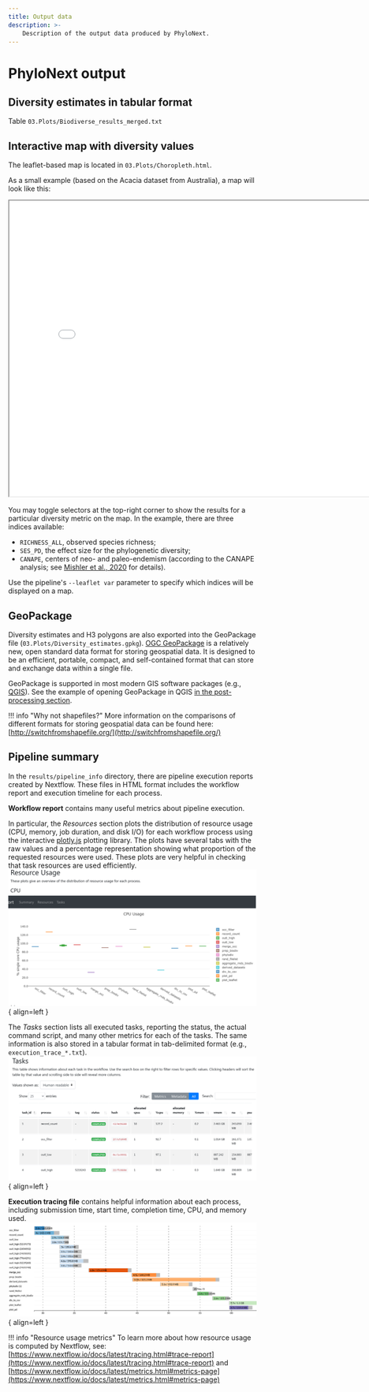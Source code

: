 ```yaml
---
title: Output data
description: >-
    Description of the output data produced by PhyloNext.
---
```


# PhyloNext output

## Diversity estimates in tabular format

Table `03.Plots/Biodiverse_results_merged.txt`

## Interactive map with diversity values

The leaflet-based map is located in `03.Plots/Choropleth.html`.  

As a small example (based on the Acacia dataset from Australia), a map will look like this:  

<iframe src="assets/Leaflet_map.html" width="800" height="600"></iframe>

You may toggle selectors at the top-right corner to show the results for a particular diversity metric on the map. 
In the example, there are three indices available:  

- `RICHNESS_ALL`, observed species richness;  
- `SES_PD`, the effect size for the phylogenetic diversity;  
- `CANAPE`, centers of neo- and paleo-endemism (according to the CANAPE analysis; see [Mishler et al., 2020](https://onlinelibrary.wiley.com/doi/full/10.1111/jse.12590) for details).  

Use the pipeline's `--leaflet var` parameter to specify which indices will be displayed on a map. 

## GeoPackage

Diversity estimates and H3 polygons are also exported into the GeoPackage file (`03.Plots/Diversity_estimates.gpkg`). 
[OGC GeoPackage](https://www.geopackage.org/) is a relatively new, open standard data format for storing geospatial data. 
It is designed to be an efficient, portable, compact, and self-contained format that can store and exchange data within a single file. 

GeoPackage is supported in most modern GIS software packages (e.g., [QGIS](https://www.qgis.org)). 
See the example of opening GeoPackage in QGIS [in the post-processing section](post.md).

!!! info "Why not shapefiles?"
    More information on the comparisons of different formats for storing geospatial data can be found here:  
    [http://switchfromshapefile.org/](http://switchfromshapefile.org/)

## Pipeline summary

In the `results/pipeline_info` directory, there are pipeline execution reports created by Nextflow. 
These files in HTML format includes the workflow report and execution timeline for each process.  

**Workflow report** contains many useful metrics about pipeline execution.  

In particular, the *Resources* section plots the distribution of resource usage (CPU, memory, job duration, and disk I/O) 
for each workflow process using the interactive [plotly.js](https://plot.ly/javascript/) plotting library. 
The plots have several tabs with the raw values and a percentage representation showing what proportion of the requested resources were used. 
These plots are very helpful in checking that task resources are used efficiently.
![Workflow resource usage](assets/Report_ResourceUsage.png){ align=left }  


The *Tasks* section lists all executed tasks, reporting the status, the actual command script, and many other metrics for each of the tasks. 
The same information is also stored in a tabular format in tab-delimited format (e.g., `execution_trace_*.txt`).
![Workflow task stats](assets/Report_TaskStats.png){ align=left }  


**Execution tracing file** contains helpful information about each process, including submission time, start time, completion time, CPU, and memory used.
![Timelime of the pipeline](assets/Report_Timeline.png){ align=left }  


!!! info "Resource usage metrics"
    To learn more about how resource usage is computed by Nextflow, see:  
    [https://www.nextflow.io/docs/latest/tracing.html#trace-report](https://www.nextflow.io/docs/latest/tracing.html#trace-report) and  
    [https://www.nextflow.io/docs/latest/metrics.html#metrics-page](https://www.nextflow.io/docs/latest/metrics.html#metrics-page)

